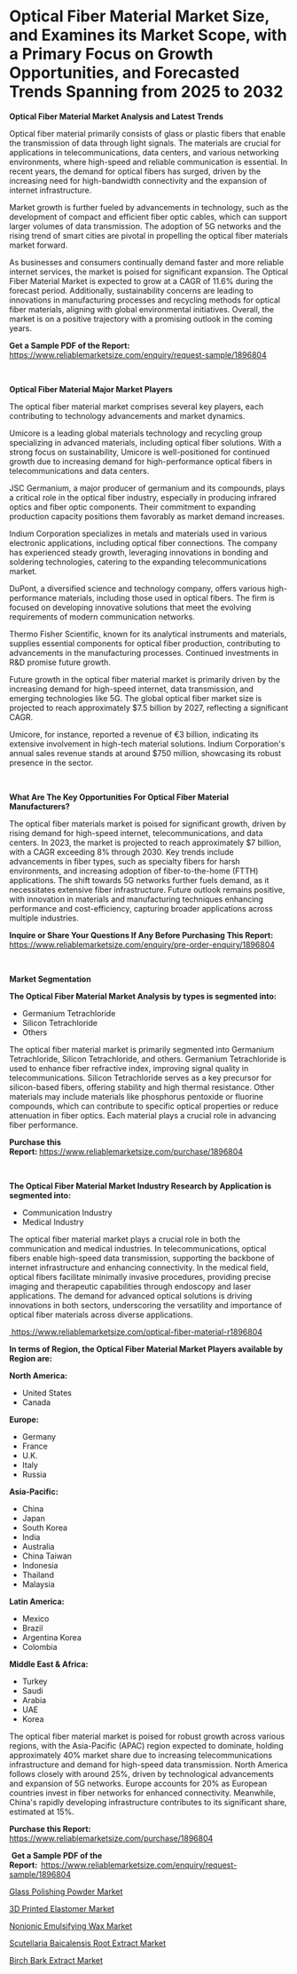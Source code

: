 <p><h1>Optical Fiber Material Market Size, and Examines its Market Scope, with a Primary Focus on Growth Opportunities, and Forecasted Trends Spanning from 2025 to 2032</h1></p><p><strong>Optical Fiber Material Market Analysis and Latest Trends</strong></p>
<p><p>Optical fiber material primarily consists of glass or plastic fibers that enable the transmission of data through light signals. The materials are crucial for applications in telecommunications, data centers, and various networking environments, where high-speed and reliable communication is essential. In recent years, the demand for optical fibers has surged, driven by the increasing need for high-bandwidth connectivity and the expansion of internet infrastructure.</p><p>Market growth is further fueled by advancements in technology, such as the development of compact and efficient fiber optic cables, which can support larger volumes of data transmission. The adoption of 5G networks and the rising trend of smart cities are pivotal in propelling the optical fiber materials market forward. </p><p>As businesses and consumers continually demand faster and more reliable internet services, the market is poised for significant expansion. The Optical Fiber Material Market is expected to grow at a CAGR of 11.6% during the forecast period. Additionally, sustainability concerns are leading to innovations in manufacturing processes and recycling methods for optical fiber materials, aligning with global environmental initiatives. Overall, the market is on a positive trajectory with a promising outlook in the coming years.</p></p>
<p><strong>Get a Sample PDF of the Report:&nbsp;</strong> <a href="https://www.reliablemarketsize.com/enquiry/request-sample/1896804?utm_campaign=2034&utm_medium=2&utm_source=Github&utm_content=ia&utm_term=02042025&utm_id=optical-fiber-material">https://www.reliablemarketsize.com/enquiry/request-sample/1896804</a></p>
<p>&nbsp;</p>
<p><strong>Optical Fiber Material Major Market Players</strong></p>
<p><p>The optical fiber material market comprises several key players, each contributing to technology advancements and market dynamics. </p><p>Umicore is a leading global materials technology and recycling group specializing in advanced materials, including optical fiber solutions. With a strong focus on sustainability, Umicore is well-positioned for continued growth due to increasing demand for high-performance optical fibers in telecommunications and data centers.</p><p>JSC Germanium, a major producer of germanium and its compounds, plays a critical role in the optical fiber industry, especially in producing infrared optics and fiber optic components. Their commitment to expanding production capacity positions them favorably as market demand increases.</p><p>Indium Corporation specializes in metals and materials used in various electronic applications, including optical fiber connections. The company has experienced steady growth, leveraging innovations in bonding and soldering technologies, catering to the expanding telecommunications market.</p><p>DuPont, a diversified science and technology company, offers various high-performance materials, including those used in optical fibers. The firm is focused on developing innovative solutions that meet the evolving requirements of modern communication networks.</p><p>Thermo Fisher Scientific, known for its analytical instruments and materials, supplies essential components for optical fiber production, contributing to advancements in the manufacturing processes. Continued investments in R&D promise future growth.</p><p>Future growth in the optical fiber material market is primarily driven by the increasing demand for high-speed internet, data transmission, and emerging technologies like 5G. The global optical fiber market size is projected to reach approximately $7.5 billion by 2027, reflecting a significant CAGR.</p><p>Umicore, for instance, reported a revenue of €3 billion, indicating its extensive involvement in high-tech material solutions. Indium Corporation's annual sales revenue stands at around $750 million, showcasing its robust presence in the sector.</p></p>
<p>&nbsp;</p>
<p><strong>What Are The Key Opportunities For Optical Fiber Material Manufacturers?</strong></p>
<p><p>The optical fiber materials market is poised for significant growth, driven by rising demand for high-speed internet, telecommunications, and data centers. In 2023, the market is projected to reach approximately $7 billion, with a CAGR exceeding 8% through 2030. Key trends include advancements in fiber types, such as specialty fibers for harsh environments, and increasing adoption of fiber-to-the-home (FTTH) applications. The shift towards 5G networks further fuels demand, as it necessitates extensive fiber infrastructure. Future outlook remains positive, with innovation in materials and manufacturing techniques enhancing performance and cost-efficiency, capturing broader applications across multiple industries.</p></p>
<p><strong>Inquire or Share Your Questions If Any Before Purchasing This Report:</strong> <a href="https://www.reliablemarketsize.com/enquiry/pre-order-enquiry/1896804?utm_campaign=2034&utm_medium=2&utm_source=Github&utm_content=ia&utm_term=02042025&utm_id=optical-fiber-material">https://www.reliablemarketsize.com/enquiry/pre-order-enquiry/1896804</a></p>
<p>&nbsp;</p>
<p><strong>Market Segmentation</strong></p>
<p><strong>The Optical Fiber Material Market Analysis by types is segmented into:</strong></p>
<p><ul><li>Germanium Tetrachloride</li><li>Silicon Tetrachloride</li><li>Others</li></ul></p>
<p><p>The optical fiber material market is primarily segmented into Germanium Tetrachloride, Silicon Tetrachloride, and others. Germanium Tetrachloride is used to enhance fiber refractive index, improving signal quality in telecommunications. Silicon Tetrachloride serves as a key precursor for silicon-based fibers, offering stability and high thermal resistance. Other materials may include materials like phosphorus pentoxide or fluorine compounds, which can contribute to specific optical properties or reduce attenuation in fiber optics. Each material plays a crucial role in advancing fiber performance.</p></p>
<p><strong>Purchase this Report:&nbsp;</strong><a href="https://www.reliablemarketsize.com/purchase/1896804?utm_campaign=2034&utm_medium=2&utm_source=Github&utm_content=ia&utm_term=02042025&utm_id=optical-fiber-material">https://www.reliablemarketsize.com/purchase/1896804</a></p>
<p>&nbsp;</p>
<p><strong>The Optical Fiber Material Market Industry Research by Application is segmented into:</strong></p>
<p><ul><li>Communication Industry</li><li>Medical Industry</li></ul></p>
<p><p>The optical fiber material market plays a crucial role in both the communication and medical industries. In telecommunications, optical fibers enable high-speed data transmission, supporting the backbone of internet infrastructure and enhancing connectivity. In the medical field, optical fibers facilitate minimally invasive procedures, providing precise imaging and therapeutic capabilities through endoscopy and laser applications. The demand for advanced optical solutions is driving innovations in both sectors, underscoring the versatility and importance of optical fiber materials across diverse applications.</p></p>
<p><a href="https://www.reliablemarketsize.com/optical-fiber-material-r1896804?utm_campaign=2034&utm_medium=2&utm_source=Github&utm_content=ia&utm_term=02042025&utm_id=optical-fiber-material">&nbsp;https://www.reliablemarketsize.com/optical-fiber-material-r1896804</a></p>
<p><strong>In terms of Region, the Optical Fiber Material Market Players available by Region are:</strong></p>
<p>
    <p> <strong> North America: </strong>
        <ul>
            <li>United States</li>
            <li>Canada</li>
        </ul>
        </p> 
    <p> <strong> Europe: </strong>
        <ul>
            <li>Germany</li>
            <li>France</li>
            <li>U.K.</li>
            <li>Italy</li>
            <li>Russia</li>
        </ul>
        </p> 
    <p> <strong> Asia-Pacific: </strong>
        <ul>
            <li>China</li>
            <li>Japan</li>
            <li>South Korea</li>
            <li>India</li>
            <li>Australia</li>
            <li>China Taiwan</li>
            <li>Indonesia</li>
            <li>Thailand</li>
            <li>Malaysia</li>
        </ul>
        </p> 
    <p> <strong> Latin America: </strong>
        <ul>
            <li>Mexico</li>
            <li>Brazil</li>
            <li>Argentina Korea</li>
            <li>Colombia</li>
        </ul>
        </p> 
    <p> <strong> Middle East & Africa: </strong>
        <ul>
            <li>Turkey</li>
            <li>Saudi</li>
            <li>Arabia</li>
            <li>UAE</li>
            <li>Korea</li>
        </ul>
    </p>
    </p>
<p><p>The optical fiber material market is poised for robust growth across various regions, with the Asia-Pacific (APAC) region expected to dominate, holding approximately 40% market share due to increasing telecommunications infrastructure and demand for high-speed data transmission. North America follows closely with around 25%, driven by technological advancements and expansion of 5G networks. Europe accounts for 20% as European countries invest in fiber networks for enhanced connectivity. Meanwhile, China's rapidly developing infrastructure contributes to its significant share, estimated at 15%.</p></p>
<p><strong>Purchase this Report: </strong><a href="https://www.reliablemarketsize.com/purchase/1896804?utm_campaign=2034&utm_medium=2&utm_source=Github&utm_content=ia&utm_term=02042025&utm_id=optical-fiber-material">https://www.reliablemarketsize.com/purchase/1896804</a></p>
<p>&nbsp;<strong>Get a Sample PDF of the Report:&nbsp;&nbsp;</strong><a href="https://www.reliablemarketsize.com/enquiry/request-sample/1896804?utm_campaign=2034&utm_medium=2&utm_source=Github&utm_content=ia&utm_term=02042025&utm_id=optical-fiber-material">https://www.reliablemarketsize.com/enquiry/request-sample/1896804</a></p>
<p><strong></strong></p>
<p><p><a href="https://github.com/buluckcapps2/Market-Research-Report-List-1/blob/main/glass-polishing-powder-market.md?utm_campaign=2034&utm_medium=2&utm_source=Github&utm_content=ia&utm_term=02042025&utm_id=optical-fiber-material">Glass Polishing Powder Market</a></p><p><a href="https://github.com/floengsubb/Market-Research-Report-List-1/blob/main/3d-printed-elastomer-market.md?utm_campaign=2034&utm_medium=2&utm_source=Github&utm_content=ia&utm_term=02042025&utm_id=optical-fiber-material">3D Printed Elastomer Market</a></p><p><a href="https://github.com/eleussabra/Market-Research-Report-List-1/blob/main/nonionic-emulsifying-wax-market.md?utm_campaign=2034&utm_medium=2&utm_source=Github&utm_content=ia&utm_term=02042025&utm_id=optical-fiber-material">Nonionic Emulsifying Wax Market</a></p><p><a href="https://github.com/ildyduedu/Market-Research-Report-List-1/blob/main/scutellaria-baicalensis-root-extract-market.md?utm_campaign=2034&utm_medium=2&utm_source=Github&utm_content=ia&utm_term=02042025&utm_id=optical-fiber-material">Scutellaria Baicalensis Root Extract Market</a></p><p><a href="https://github.com/salkidtodo/Market-Research-Report-List-1/blob/main/birch-bark-extract-market.md?utm_campaign=2034&utm_medium=2&utm_source=Github&utm_content=ia&utm_term=02042025&utm_id=optical-fiber-material">Birch Bark Extract Market</a></p></p>